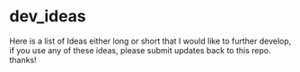 # dev_ideas
Here is a list of Ideas either long or short that I would like to further develop, if you use any of these ideas, please submit updates back to this repo. thanks!
